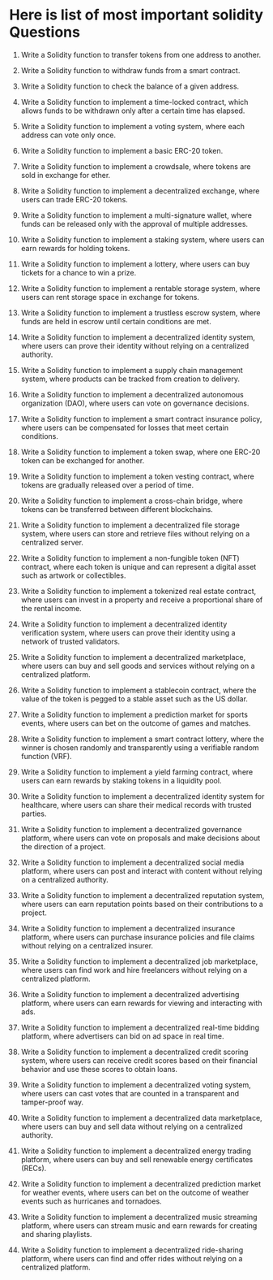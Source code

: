 # Here is list of most important solidity Questions


1. Write a Solidity function to transfer tokens from one address to another.

2. Write a Solidity function to withdraw funds from a smart contract.

3. Write a Solidity function to check the balance of a given address.

4. Write a Solidity function to implement a time-locked contract, which allows funds to be withdrawn only after a certain time has elapsed.

5. Write a Solidity function to implement a voting system, where each address can vote only once.

6. Write a Solidity function to implement a basic ERC-20 token.

7. Write a Solidity function to implement a crowdsale, where tokens are sold in exchange for ether.

8. Write a Solidity function to implement a decentralized exchange, where users can trade ERC-20 tokens.

9. Write a Solidity function to implement a multi-signature wallet, where funds can be released only with the approval of multiple addresses.

10. Write a Solidity function to implement a staking system, where users can earn rewards for holding tokens.

11. Write a Solidity function to implement a lottery, where users can buy tickets for a chance to win a prize.

12. Write a Solidity function to implement a rentable storage system, where users can rent storage space in exchange for tokens.

13. Write a Solidity function to implement a trustless escrow system, where funds are held in escrow until certain conditions are met.

14. Write a Solidity function to implement a decentralized identity system, where users can prove their identity without relying on a centralized authority.

15. Write a Solidity function to implement a supply chain management system, where products can be tracked from creation to delivery.

16. Write a Solidity function to implement a decentralized autonomous organization (DAO), where users can vote on governance decisions.

17. Write a Solidity function to implement a smart contract insurance policy, where users can be compensated for losses that meet certain conditions.

18. Write a Solidity function to implement a token swap, where one ERC-20 token can be exchanged for another.

19. Write a Solidity function to implement a token vesting contract, where tokens are gradually released over a period of time.

20. Write a Solidity function to implement a cross-chain bridge, where tokens can be transferred between different blockchains.

21. Write a Solidity function to implement a decentralized file storage system, where users can store and retrieve files without relying on a centralized server.

22. Write a Solidity function to implement a non-fungible token (NFT) contract, where each token is unique and can represent a digital asset such as artwork or collectibles.

23. Write a Solidity function to implement a tokenized real estate contract, where users can invest in a property and receive a proportional share of the rental income.

24. Write a Solidity function to implement a decentralized identity verification system, where users can prove their identity using a network of trusted validators.

25. Write a Solidity function to implement a decentralized marketplace, where users can buy and sell goods and services without relying on a centralized platform.

26. Write a Solidity function to implement a stablecoin contract, where the value of the token is pegged to a stable asset such as the US dollar.

27. Write a Solidity function to implement a prediction market for sports events, where users can bet on the outcome of games and matches.

28. Write a Solidity function to implement a smart contract lottery, where the winner is chosen randomly and transparently using a verifiable random function (VRF).

29. Write a Solidity function to implement a yield farming contract, where users can earn rewards by staking tokens in a liquidity pool.

30. Write a Solidity function to implement a decentralized identity system for healthcare, where users can share their medical records with trusted parties.

31. Write a Solidity function to implement a decentralized governance platform, where users can vote on proposals and make decisions about the direction of a project.

32. Write a Solidity function to implement a decentralized social media platform, where users can post and interact with content without relying on a centralized authority.

33. Write a Solidity function to implement a decentralized reputation system, where users can earn reputation points based on their contributions to a project.

34. Write a Solidity function to implement a decentralized insurance platform, where users can purchase insurance policies and file claims without relying on a centralized insurer.

35. Write a Solidity function to implement a decentralized job marketplace, where users can find work and hire freelancers without relying on a centralized platform.

36. Write a Solidity function to implement a decentralized advertising platform, where users can earn rewards for viewing and interacting with ads.

37. Write a Solidity function to implement a decentralized real-time bidding platform, where advertisers can bid on ad space in real time.

38. Write a Solidity function to implement a decentralized credit scoring system, where users can receive credit scores based on their financial behavior and use these scores to obtain loans.

39. Write a Solidity function to implement a decentralized voting system, where users can cast votes that are counted in a transparent and tamper-proof way.

40. Write a Solidity function to implement a decentralized data marketplace, where users can buy and sell data without relying on a centralized authority.

41. Write a Solidity function to implement a decentralized energy trading platform, where users can buy and sell renewable energy certificates (RECs).

42. Write a Solidity function to implement a decentralized prediction market for weather events, where users can bet on the outcome of weather events such as hurricanes and tornadoes.

43. Write a Solidity function to implement a decentralized music streaming platform, where users can stream music and earn rewards for creating and sharing playlists.

44. Write a Solidity function to implement a decentralized ride-sharing platform, where users can find and offer rides without relying on a centralized platform.
